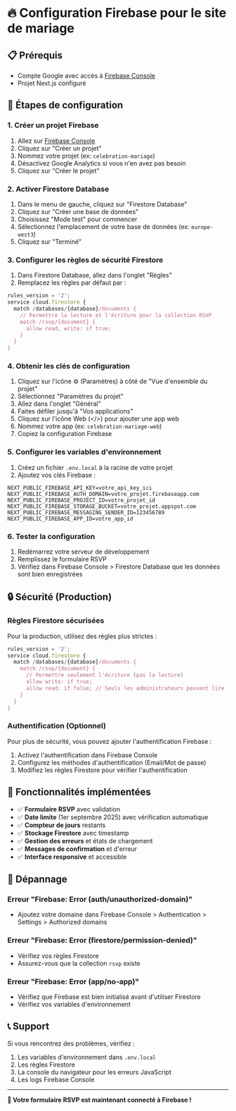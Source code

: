 # 🔥 Configuration Firebase pour le site de mariage

## 📋 Prérequis
- Compte Google avec accès à [Firebase Console](https://console.firebase.google.com/)
- Projet Next.js configuré

## 🚀 Étapes de configuration

### 1. Créer un projet Firebase
1. Allez sur [Firebase Console](https://console.firebase.google.com/)
2. Cliquez sur "Créer un projet"
3. Nommez votre projet (ex: `celebration-mariage`)
4. Désactivez Google Analytics si vous n'en avez pas besoin
5. Cliquez sur "Créer le projet"

### 2. Activer Firestore Database
1. Dans le menu de gauche, cliquez sur "Firestore Database"
2. Cliquez sur "Créer une base de données"
3. Choisissez "Mode test" pour commencer
4. Sélectionnez l'emplacement de votre base de données (ex: `europe-west3`)
5. Cliquez sur "Terminé"

### 3. Configurer les règles de sécurité Firestore
1. Dans Firestore Database, allez dans l'onglet "Règles"
2. Remplacez les règles par défaut par :

```javascript
rules_version = '2';
service cloud.firestore {
  match /databases/{database}/documents {
    // Permettre la lecture et l'écriture pour la collection RSVP
    match /rsvp/{document} {
      allow read, write: if true;
    }
  }
}
```

### 4. Obtenir les clés de configuration
1. Cliquez sur l'icône ⚙️ (Paramètres) à côté de "Vue d'ensemble du projet"
2. Sélectionnez "Paramètres du projet"
3. Allez dans l'onglet "Général"
4. Faites défiler jusqu'à "Vos applications"
5. Cliquez sur l'icône Web (</>) pour ajouter une app web
6. Nommez votre app (ex: `celebration-mariage-web`)
7. Copiez la configuration Firebase

### 5. Configurer les variables d'environnement
1. Créez un fichier `.env.local` à la racine de votre projet
2. Ajoutez vos clés Firebase :

```env
NEXT_PUBLIC_FIREBASE_API_KEY=votre_api_key_ici
NEXT_PUBLIC_FIREBASE_AUTH_DOMAIN=votre_projet.firebaseapp.com
NEXT_PUBLIC_FIREBASE_PROJECT_ID=votre_projet_id
NEXT_PUBLIC_FIREBASE_STORAGE_BUCKET=votre_projet.appspot.com
NEXT_PUBLIC_FIREBASE_MESSAGING_SENDER_ID=123456789
NEXT_PUBLIC_FIREBASE_APP_ID=votre_app_id
```

### 6. Tester la configuration
1. Redémarrez votre serveur de développement
2. Remplissez le formulaire RSVP
3. Vérifiez dans Firebase Console > Firestore Database que les données sont bien enregistrées

## 🔒 Sécurité (Production)

### Règles Firestore sécurisées
Pour la production, utilisez des règles plus strictes :

```javascript
rules_version = '2';
service cloud.firestore {
  match /databases/{database}/documents {
    match /rsvp/{document} {
      // Permettre seulement l'écriture (pas la lecture)
      allow write: if true;
      allow read: if false; // Seuls les administrateurs peuvent lire
    }
  }
}
```

### Authentification (Optionnel)
Pour plus de sécurité, vous pouvez ajouter l'authentification Firebase :
1. Activez l'authentification dans Firebase Console
2. Configurez les méthodes d'authentification (Email/Mot de passe)
3. Modifiez les règles Firestore pour vérifier l'authentification

## 📱 Fonctionnalités implémentées

- ✅ **Formulaire RSVP** avec validation
- ✅ **Date limite** (1er septembre 2025) avec vérification automatique
- ✅ **Compteur de jours** restants
- ✅ **Stockage Firestore** avec timestamp
- ✅ **Gestion des erreurs** et états de chargement
- ✅ **Messages de confirmation** et d'erreur
- ✅ **Interface responsive** et accessible

## 🐛 Dépannage

### Erreur "Firebase: Error (auth/unauthorized-domain)"
- Ajoutez votre domaine dans Firebase Console > Authentication > Settings > Authorized domains

### Erreur "Firebase: Error (firestore/permission-denied)"
- Vérifiez vos règles Firestore
- Assurez-vous que la collection `rsvp` existe

### Erreur "Firebase: Error (app/no-app)"
- Vérifiez que Firebase est bien initialisé avant d'utiliser Firestore
- Vérifiez vos variables d'environnement

## 📞 Support
Si vous rencontrez des problèmes, vérifiez :
1. Les variables d'environnement dans `.env.local`
2. Les règles Firestore
3. La console du navigateur pour les erreurs JavaScript
4. Les logs Firebase Console

---

**🎉 Votre formulaire RSVP est maintenant connecté à Firebase !**
